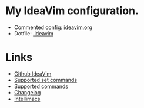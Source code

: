 # My IdeaVim configuration.

* Commented config: [ideavim.org](ideavim.org)
* Dotfile: [.ideavim](.ideavimrc)

# Links
* [Github IdeaVim](https://github.com/JetBrains/ideavim#ideavim)
* [Supported set commands](https://github.com/JetBrains/ideavim/blob/master/doc/set-commands.md#list-of-supported-set-commands)
* [Supported commands](https://github.com/JetBrains/ideavim/blob/master/src/com/maddyhome/idea/vim/package-info.java)
* [Changelog](https://github.com/JetBrains/ideavim/blob/master/CHANGES.md#the-changelog)
* [Intellimacs](https://github.com/MarcoIeni/intellimacs)

